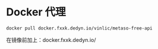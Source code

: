 # Docker 代理





```
docker pull docker.fxxk.dedyn.io/vinlic/metaso-free-api
```



在镜像前加上：docker.fxxk.dedyn.io/